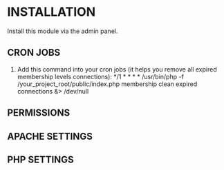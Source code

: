 # INSTALLATION
Install this module via the admin panel.

## CRON JOBS

1. Add this command into your cron jobs (it helps you remove all expired membership levels connections):
    */1 * * * * /usr/bin/php -f /your_project_root/public/index.php membership clean expired connections &> /dev/null

## PERMISSIONS

## APACHE SETTINGS

## PHP SETTINGS

